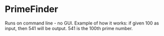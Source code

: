 # PrimeFinder

Runs on command line - no GUI. 
Example of how it works:  if given 100 as input, then 541 will be output. 
541 is the 100th prime number.
